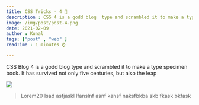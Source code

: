 ```yaml
---
title: CSS Tricks - 4 🎩
description : CSS 4 is a godd blog  type and scrambled it to make a type specimen book. It has survived not only five centuries, but also the leap into electronic typesetting, remaining essentially un
image: /img/post/post-4.png
date: 2021-02-09
author : Kunal 
tags: ["post" , "web" ]
readTime : 1 minutes ⌚

---
```


<p> CSS Blog 4 is a godd blog  type and scrambled it to make a type specimen book. It has survived not only five centuries, but also the leap </p>

<img src="{{ image }}">

<blockquote>
  Lorem20 Isad asfjaskl lfanslnf asnf kansf naksfbkba skb fkask bkfask 
</blockquote>
